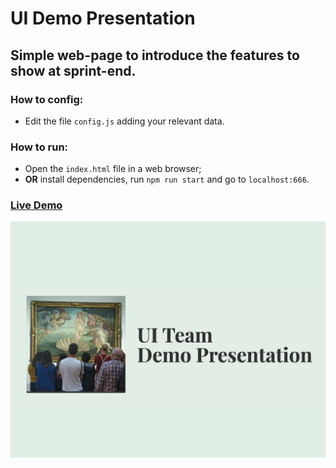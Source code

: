 # UI Demo Presentation

## Simple web-page to introduce the features to show at sprint-end.

### How to config:
- Edit the file `config.js` adding your relevant data.

### How to run:
- Open the `index.html` file in a web browser;
- **OR** install dependencies, run `npm run start` and go to `localhost:666`.

### [Live Demo](https://frarizzi.science/experiments/ui-team-demo-presentation-template-page/)

![UI Demo Presentation logo](./assets/og.jpg?raw=true "UI Demo Presentation")